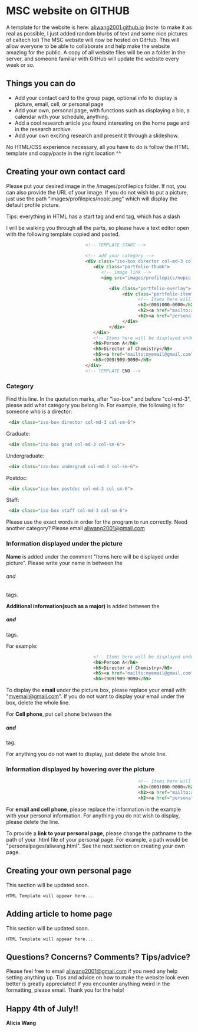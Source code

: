 # MSC website on GITHUB
A template for the website is here: [aliwang2001.github.io](https://aliwang2001.github.io)
(note: to make it as real as possible, I just added random blurbs of text and some nice pictures of caltech lol)
The MSC website will now be hosted on GitHub. This will allow everyone to be able to collaborate and help make the website amazing for the public. A copy of all website files will be on a folder in the server, and someone familiar with GitHub will update the website every week or so.

## Things you can do
* Add your contact card to the group page, optional info to display is picture, email, cell, or personal page
* Add your own, personal page, with functions such as displaying a bio, a calendar with your schedule, anything.
* Add a cool research article you found interesting on the home page and in the research archive.
* Add your own exciting research and present it through a slideshow.

No HTML/CSS experience necessary, all you have to do is follow the HTML template and copy/paste in the right location ^^

## Creating your own contact card

Please put your desired image in the /images/profilepics folder. If not, you can also provide the URL of your image. If you do not wish to put a picture, just use the path "images/profilepics/nopic.png" which will display the default profile picture.

Tips: everything in HTML has a start tag and end tag, which has a slash

I will be walking you through all the parts, so please have a text editor open with the following template copied and pasted.

```html
                              <!-- TEMPLATE START -->
                              
                              <!-- add your category -->
                              <div class="iso-box director col-md-3 col-sm-6">
                                 <div class="portfolio-thumb">
                                    <!-- image link -->
                                    <img src="images/profilepics/nopic.png" class="img-responsive" alt="Portfolio">

                                       <div class="portfolio-overlay">
                                            <div class="portfolio-item">
                                                  <!-- Items here will be displayed by hovering over image -->
                                                  <h2>(000)000-0000</h2>
                                                  <h2><a href="mailto:aliwang2001@gmail.com">email</a></h2>
                                                  <h2><a href="personalpages/persona.html">Personal Page</a></h2>
                                            </div>
                                       </div>
                                 </div>
                                 <!-- Items here will be displayed under picture -->
                                 <h6>Person A</h6>
                                 <h5>Director of Chemistry</h5>
                                 <h5><a href="mailto:myemail@gmail.com">myemail@gmail.com</a></h5>
                                 <h5>(909)909-9090</h5>
                              </div>
                              <!-- TEMPLATE END -->
```

### Category

Find this line. In the quotation marks, after "iso-box" and before "col-md-3", please add what category you belong in.
For example, the following is for someone who is a director:

```html
 <div class="iso-box director col-md-3 col-sm-6">
```
Graduate:
```html
 <div class="iso-box grad col-md-3 col-sm-6">
```
Undergraduate:
```html
 <div class="iso-box undergrad col-md-3 col-sm-6">
```
Postdoc:
```html
 <div class="iso-box postdoc col-md-3 col-sm-6">
```
Staff:
```html
 <div class="iso-box staff col-md-3 col-sm-6">
```
Please use the exact words in order for the program to run correctly.
Need another category? Please email [aliwang2001@gmail.com](mailto:aliwang2001@gmail.com)

### Information displayed under the picture

**Name** is added under the comment "Items here will be displayed under picture".
Please write your name in between the <h6> and </h6> tags.

**Additional information(such as a major)** is added between the <h5> and </h5> tags.


For example:
```html
                                 <!-- Items here will be displayed under picture -->
                                 <h6>Person A</h6>
                                 <h5>Director of Chemistry</h5>
                                 <h5><a href="mailto:myemail@gmail.com">myemail@gmail.com</a></h5>
                                 <h5>(909)909-9090</h5>
```
To display the **email** under the picture box, please replace your email with "myemail@gmail.com".
If you do not want to display your email under the box, delete the whole line.

For **Cell phone**, put cell phone between the <h5> and </h5> tag.

For anything you do not want to display, just delete the whole line.

### Information displayed by hovering over the picture

```html
                                                  <!-- Items here will be displayed by hovering over image -->
                                                  <h2>(000)000-0000</h2>
                                                  <h2><a href="mailto:aliwang2001@gmail.com">email</a></h2>
                                                  <h2><a href="personalpages/persona.html">Personal Page</a></h2>

```
For **email and cell phone**, please replace the information in the example with your personal information.
For anything you do not wish to display, please delete the line.

To provide a **link to your personal page**, please change the pathname to the path of your .html file of your personal page. For example, a path would be "personalpages/aliwang.html". See the next section on creating your own page.


## Creating your own personal page

This section will be updated soon.

```
HTML Template will appear here...
```

## Adding article to home page

This section will be updated soon.

```
HTML Template will appear here...
```

## Questions? Concerns? Comments? Tips/advice?

Please feel free to email [aliwang2001@gmail.com](mailto:aliwang2001@gmail.com) if you need any help setting anything up.
Tips and advice on how to make the website look even better is greatly appreciated!
If you encounter anything weird in the formatting, please email. Thank you for the help!

## Happy 4th of July!!
**Alicia Wang**
  
